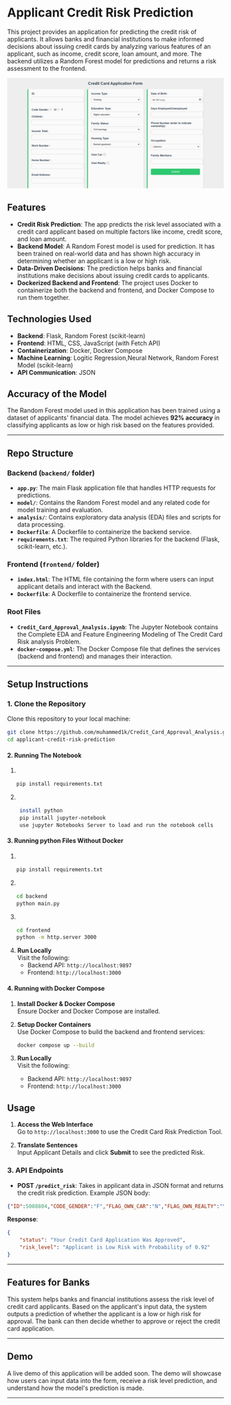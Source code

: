 
# Applicant Credit Risk Prediction

This project provides an application for predicting the credit risk of applicants. It allows banks and financial institutions to make informed decisions about issuing credit cards by analyzing various features of an applicant, such as income, credit score, loan amount, and more. The backend utilizes a Random Forest model for predictions and returns a risk assessment to the frontend.

![Demo](media/demo.gif)

## Features

- **Credit Risk Prediction**: The app predicts the risk level associated with a credit card applicant based on multiple factors like income, credit score, and loan amount.
- **Backend Model**: A Random Forest model is used for prediction. It has been trained on real-world data and has shown high accuracy in determining whether an applicant is a low or high risk.
- **Data-Driven Decisions**: The prediction helps banks and financial institutions make decisions about issuing credit cards to applicants.
- **Dockerized Backend and Frontend**: The project uses Docker to containerize both the backend and frontend, and Docker Compose to run them together.

## Technologies Used

- **Backend**: Flask, Random Forest (scikit-learn)
- **Frontend**: HTML, CSS, JavaScript (with Fetch API)
- **Containerization**: Docker, Docker Compose
- **Machine Learning**: Logitic Regression,Neural Network, Random Forest Model (scikit-learn)
- **API Communication**: JSON

## Accuracy of the Model

The Random Forest model used in this application has been trained using a dataset of applicants' financial data. The model achieves **92% accuracy** in classifying applicants as low or high risk based on the features provided.

---

## Repo Structure

### **Backend (`backend/` folder)**

- **`app.py`**: The main Flask application file that handles HTTP requests for predictions.
- **`model/`**: Contains the Random Forest model and any related code for model training and evaluation.
- **`analysis/`**: Contains exploratory data analysis (EDA) files and scripts for data processing.
- **`Dockerfile`**: A Dockerfile to containerize the backend service.
- **`requirements.txt`**: The required Python libraries for the backend (Flask, scikit-learn, etc.).

### **Frontend (`frontend/` folder)**

- **`index.html`**: The HTML file containing the form where users can input applicant details and interact with the Backend.
- **`Dockerfile`**: A Dockerfile to containerize the frontend service.

### **Root Files**

- **`Credit_Card_Approval_Analysis.ipynb`**: The Jupyter Notebook contains the Complete EDA and Feature Engineering Modeling of The Credit Card Risk analysis Problem.
- **`docker-compose.yml`**: The Docker Compose file that defines the services (backend and frontend) and manages their interaction.

---

## Setup Instructions

### 1. Clone the Repository
Clone this repository to your local machine:

```bash
git clone https://github.com/muhammed1k/Credit_Card_Approval_Analysis.git
cd applicant-credit-risk-prediction
```

#### 2. **Running The Notebook**
1. 
```bash
   pip install requirements.txt
   ```
2.
```bash
    install python
    pip install jupyter-notebook
    use jupyter Notebooks Server to load and run the notebook cells
   ```
#### 3. **Running python Files Without Docker**
1. 
```bash
   pip install requirements.txt
   ```
2.
```bash
   cd backend
   python main.py
   ```
3.
```bash
   cd frontend
   python -m http.server 3000
   ```
4. **Run Locally**  
   Visit the following:
   - Backend API: `http://localhost:9897`
   - Frontend: `http://localhost:3000`

#### 4. **Running with Docker Compose**

1. **Install Docker & Docker Compose**  
   Ensure Docker and Docker Compose are installed.

2. **Setup Docker Containers**  
   Use Docker Compose to build the backend and frontend services:
   ```bash
   docker compose up --build
   ```

3. **Run Locally**  
   Visit the following:
   - Backend API: `http://localhost:9897`
   - Frontend: `http://localhost:3000`

## Usage
1. **Access the Web Interface**  
   Go to `http://localhost:3000` to use the Credit Card Risk Prediction Tool.

2. **Translate Sentences**  
   Input Applicant Details and click **Submit** to see the predicted Risk.

### 3. API Endpoints

- **POST `/predict_risk`**: Takes in applicant data in JSON format and returns the credit risk prediction. Example JSON body:

```json
{"ID":5008804,"CODE_GENDER":"F","FLAG_OWN_CAR":"N","FLAG_OWN_REALTY":"Y","CNT_CHILDREN":0,"AMT_INCOME_TOTAL":121500.0,"NAME_INCOME_TYPE":"Working","NAME_EDUCATION_TYPE":"Secondary / secondary special","NAME_FAMILY_STATUS":"Married","NAME_HOUSING_TYPE":"House / apartment","DAYS_BIRTH":-18858,"DAYS_EMPLOYED":-1201,"FLAG_MOBIL":1,"FLAG_WORK_PHONE":0,"FLAG_PHONE":1,"FLAG_EMAIL":0,"OCCUPATION_TYPE":"Sales staff","CNT_FAM_MEMBERS":2.0}
```

**Response**:

```json
{
    "status": "Your Credit Card Application Was Approved",
    "risk_level": "Applicant is Low Risk with Probability of 0.92"
}
```

---

## Features for Banks

This system helps banks and financial institutions assess the risk level of credit card applicants. Based on the applicant's input data, the system outputs a prediction of whether the applicant is a low or high risk for approval. The bank can then decide whether to approve or reject the credit card application.

---

## Demo

A live demo of this application will be added soon. The demo will showcase how users can input data into the form, receive a risk level prediction, and understand how the model's prediction is made.

---